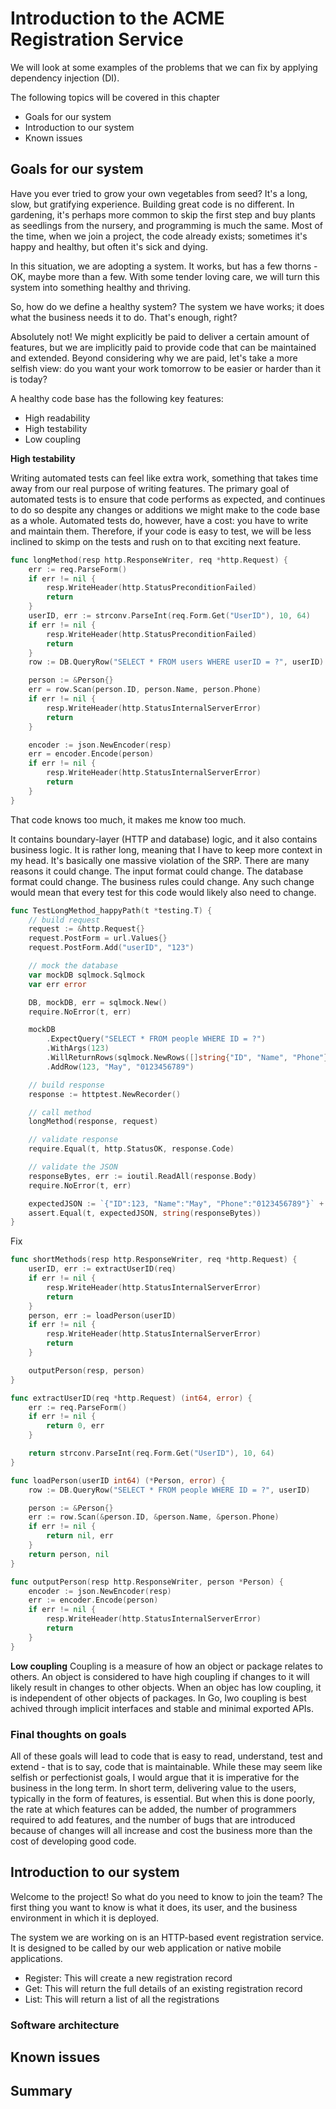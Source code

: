 # Introduction to the ACME Registration Service

We will look at some examples of the problems that we can fix by applying dependency injection (DI).

The following topics will be covered in this chapter

- Goals for our system
- Introduction to our system
- Known issues

## Goals for our system

Have you ever tried to grow your own vegetables from seed? It's a long, slow, but gratifying experience. Building great code is no different. In gardening, it's perhaps more common to skip the first step and buy plants as seedlings from the nursery, and programming is much the same. Most of the time, when we join a project, the code already exists; sometimes it's happy and healthy, but often it's sick and dying.

In this situation, we are adopting a system. It works, but has a few thorns - OK, maybe more than a few. With some tender loving care, we will turn this system into something healthy and thriving.

So, how do we define a healthy system? The system we have works; it does what the business needs it to do. That's enough, right?

Absolutely not! We might explicitly be paid to deliver a certain amount of features, but we are implicitly paid to provide code that can be maintained and extended. Beyond considering why we are paid, let's take a more selfish view: do you want your work tomorrow to be easier or harder than it is today?

A healthy code base has the following key features:

- High readability
- High testability
- Low coupling

**High testability**

Writing automated tests can feel like extra work, something that takes time away from our real purpose of writing features. The primary goal of automated tests is to ensure that code performs as expected, and continues to do so despite any changes or additions we might make to the code base as a whole. Automated tests do, however, have a cost: you have to write and maintain them. Therefore, if your code is easy to test, we will be less inclined to skimp on the tests and rush on to that exciting next feature.

```go
func longMethod(resp http.ResponseWriter, req *http.Request) {
    err := req.ParseForm()
    if err != nil {
        resp.WriteHeader(http.StatusPreconditionFailed)
        return
    }
    userID, err := strconv.ParseInt(req.Form.Get("UserID"), 10, 64)
    if err != nil {
        resp.WriteHeader(http.StatusPreconditionFailed)
        return
    }
    row := DB.QueryRow("SELECT * FROM users WHERE userID = ?", userID)

    person := &Person{}
    err = row.Scan(person.ID, person.Name, person.Phone)
    if err != nil {
        resp.WriteHeader(http.StatusInternalServerError)
        return
    }

    encoder := json.NewEncoder(resp)
    err = encoder.Encode(person)
    if err != nil {
        resp.WriteHeader(http.StatusInternalServerError)
        return
    }
}
```

That code knows too much, it makes me know too much.

It contains boundary-layer (HTTP and database) logic, and it also contains business logic. It is rather long, meaning that I have to keep more context in my head. It's basically one massive violation of the SRP. There are many reasons it could change. The input format could change. The database format could change. The business rules could change. Any such change would mean that every test for this code would likely also need to change.

```go
func TestLongMethod_happyPath(t *testing.T) {
    // build request
    request := &http.Request{}
    request.PostForm = url.Values{}
    request.PostForm.Add("userID", "123")

    // mock the database
    var mockDB sqlmock.Sqlmock
    var err error

    DB, mockDB, err = sqlmock.New()
    require.NoError(t, err)

    mockDB
        .ExpectQuery("SELECT * FROM people WHERE ID = ?")
        .WithArgs(123)
        .WillReturnRows(sqlmock.NewRows([]string{"ID", "Name", "Phone"}))
        .AddRow(123, "May", "0123456789")

    // build response
    response := httptest.NewRecorder()

    // call method
    longMethod(response, request)

    // validate response
    require.Equal(t, http.StatusOK, response.Code)

    // validate the JSON
    responseBytes, err := ioutil.ReadAll(response.Body)
    require.NoError(t, err)

    expectedJSON := `{"ID":123, "Name":"May", "Phone":"0123456789"}` + "\n"
    assert.Equal(t, expectedJSON, string(responseBytes))
}
```

Fix

```go
func shortMethods(resp http.ResponseWriter, req *http.Request) {
    userID, err := extractUserID(req)
    if err != nil {
        resp.WriteHeader(http.StatusInternalServerError)
        return
    }
    person, err := loadPerson(userID)
    if err != nil {
        resp.WriteHeader(http.StatusInternalServerError)
        return
    }

    outputPerson(resp, person)
}

func extractUserID(req *http.Request) (int64, error) {
    err := req.ParseForm()
    if err != nil {
        return 0, err
    }

    return strconv.ParseInt(req.Form.Get("UserID"), 10, 64)
}

func loadPerson(userID int64) (*Person, error) {
    row := DB.QueryRow("SELECT * FROM people WHERE ID = ?", userID)

    person := &Person{}
    err := row.Scan(&person.ID, &person.Name, &person.Phone)
    if err != nil {
        return nil, err
    }
    return person, nil
}

func outputPerson(resp http.ResponseWriter, person *Person) {
    encoder := json.NewEncoder(resp)
    err := encoder.Encode(person)
    if err != nil {
        resp.WriteHeader(http.StatusInternalServerError)
        return
    }
}
```

**Low coupling**
Coupling is a measure of how an object or package relates to others. An object is considered to have high coupling if changes to it will likely result in changes to other objects. When an objec has low coupling, it is independent of other objects of packages. In Go, lwo coupling is best achived through implicit interfaces and stable and minimal exported APIs.

### Final thoughts on goals

All of these goals will lead to code that is easy to read, understand, test and extend - that is to say, code that is maintainable. While these may seem like selfish or perfectionist goals, I would argue that it is imperative for the business in the long term. In short term, delivering value to the users, typically in the form of features, is essential. But when this is done poorly, the rate at which features can be added, the number of programmers required to add features, and the number of bugs that are introduced because of changes will all increase and cost the business more than the cost of developing good code.

## Introduction to our system

Welcome to the project! So what do you need to know to join the team? The first thing you want to know is what it does, its user, and the business environment in which it is deployed.

The system we are working on is an HTTP-based event registration service. It is designed to be called by our web application or native mobile applications.

- Register: This will create a new registration record
- Get: This will return the full details of an existing registration record
- List: This will return a list of all the registrations

### Software architecture

## Known issues

## Summary
